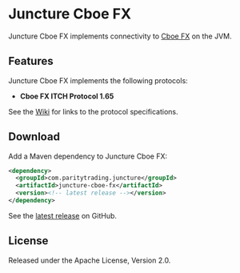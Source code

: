 # Juncture Cboe FX

Juncture Cboe FX implements connectivity to [Cboe FX][] on the JVM.

  [Cboe FX]: http://fx.cboe.com

## Features

Juncture Cboe FX implements the following protocols:

- **Cboe FX ITCH Protocol 1.65**

See the [Wiki][] for links to the protocol specifications.

  [Wiki]: https://github.com/paritytrading/juncture/wiki/

## Download

Add a Maven dependency to Juncture Cboe FX:

```xml
<dependency>
  <groupId>com.paritytrading.juncture</groupId>
  <artifactId>juncture-cboe-fx</artifactId>
  <version><!-- latest release --></version>
</dependency>
```

See the [latest release][] on GitHub.

  [latest release]: https://github.com/paritytrading/juncture/releases/latest

## License

Released under the Apache License, Version 2.0.
